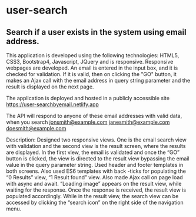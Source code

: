 # user-search
## Search if a user exists in the system using email address.
 This application is developed using the following technologies: HTML5, CSS3, Bootstrap4, Javascript, JQuery and is responsive.
 Responsive webpages are developed. An email is entered in the input box, and it is checked for validation. If it is valid, then on clicking the "GO" button, it makes an Ajax call with the email address in query string parameter and the result is displayed on the next page. 

The application is deployed and hosted in a publicly accessible site https://user-searchbyemail.netlify.app

The API will respond to anyone of these email addresses with valid data, when you search
 jonsmith@example.com
 janesmith@example.com
 doesmith@example.com

Description:
Designed two responsive views. One is the email search view with validation and the second view is the result screen, where the results are displayed. 
In the first view, the email is validated and once the “GO” button is clicked, the view is directed to the result view bypassing the email value in the query parameter string.
Used header and footer templates in both screens. Also used ES6 templates with back -ticks for populating the “0 Results” view, “1 Result found” view.
Also made Ajax call on page load with async and await. “Loading image” appears on the result view, while waiting for the response. Once the response is received, the result view is populated accordingly. While in the result view, the search view can be accessed by clicking the “search icon” on the right side of the navigation menu.
